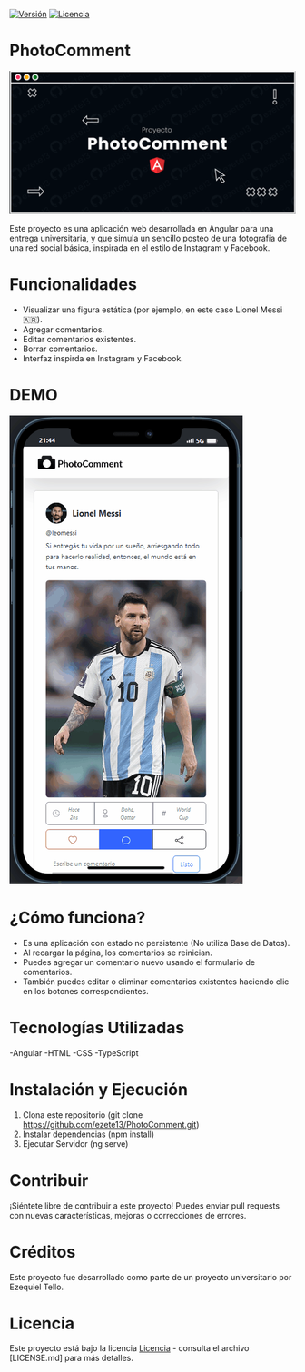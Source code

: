[![Versión](https://img.shields.io/badge/Versión-1.0.0-brightgreen)](https://github.com/tu-usuario/tu-proyecto)
[![Licencia](https://img.shields.io/badge/Licencia-MIT-blue)](https://github.com/tu-usuario/tu-proyecto/blob/main/LICENSE)

# PhotoComment

![PhotoComment Banner](.media/banner.png)

Este proyecto es una aplicación web desarrollada en Angular para una entrega universitaria, y que simula un sencillo posteo de una fotografia de una red social básica, inspirada en el estilo de Instagram y Facebook. 


# Funcionalidades

- Visualizar una figura estática (por ejemplo, en este caso Lionel Messi 🇦🇷).
- Agregar comentarios.
- Editar comentarios existentes.
- Borrar comentarios.
- Interfaz inspirda en Instagram y Facebook.

# DEMO

![PhotoComment Demo](.media/demo.gif)

# ¿Cómo funciona?

- Es una aplicación con estado no persistente (No utiliza Base de Datos).
- Al recargar la página, los comentarios se reinician.
- Puedes agregar un comentario nuevo usando el formulario de comentarios.
- También puedes editar o eliminar comentarios existentes haciendo clic en los botones correspondientes.

# Tecnologías Utilizadas

-Angular
-HTML
-CSS
-TypeScript

# Instalación y Ejecución

1. Clona este repositorio (git clone https://github.com/ezete13/PhotoComment.git)
2. Instalar dependencias (npm install)
3. Ejecutar Servidor (ng serve)

# Contribuir
¡Siéntete libre de contribuir a este proyecto! Puedes enviar pull requests con nuevas características, mejoras o correcciones de errores.

# Créditos
Este proyecto fue desarrollado como parte de un proyecto universitario por Ezequiel Tello.

# Licencia
Este proyecto está bajo la licencia [Licencia](LICENSE.md) - consulta el archivo [LICENSE.md] para más detalles.


